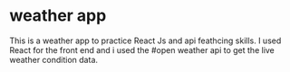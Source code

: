 # weather app
This is a weather app to practice React Js and api feathcing skills. I used React for the front end and i used the #open weather api to get the live weather condition data. 

